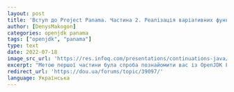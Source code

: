 ```yaml
---
layout: post
title: 'Вступ до Project Panama. Частина 2. Реалізація варіативних функцій'
author: [DenysMakogon]
categories: openjdk panama
tags: ["openjdk", "panama"]
type: text
date: 2022-07-18
image_src_url: 'https://res.infoq.com/presentations/continuations-java/en/slides/sl56-1560986943885.jpg'
excerpt: "Метою першої частини була спроба познайомити вас із OpenJDK Foreign Function & Memory API, та як реалізувати виклики нативних функцій на прикладі C printf за допомогою відповідних класів API. Як і у минулій статті, тут будуть використовуватись наступні API-класи..."
redirect_url: 'https://dou.ua/forums/topic/39097/'
language: Українська
---
```

